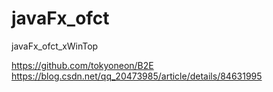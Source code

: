 # javaFx_ofct
javaFx_ofct_xWinTop

https://github.com/tokyoneon/B2E
https://blog.csdn.net/qq_20473985/article/details/84631995

